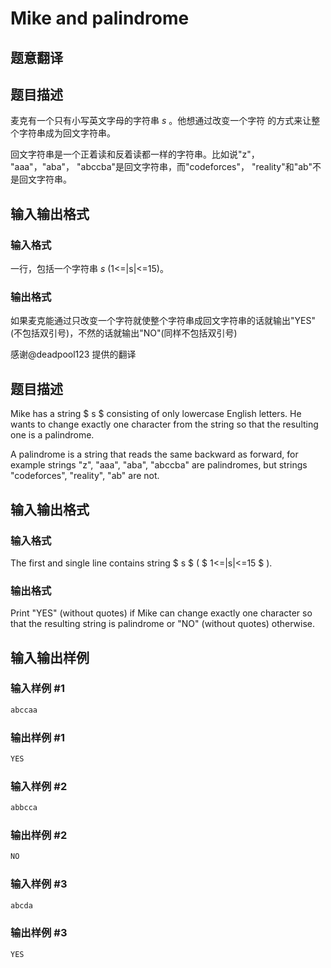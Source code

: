 # Mike and palindrome

## 题意翻译

## 题目描述

麦克有一个只有小写英文字母的字符串 _s_ 。他想通过改变一个字符 的方式来让整个字符串成为回文字符串。

回文字符串是一个正着读和反着读都一样的字符串。比如说"z"， "aaa"，"aba"， "abccba"是回文字符串，而"codeforces"， "reality"和"ab"不是回文字符串。

## 输入输出格式

### 输入格式

一行，包括一个字符串 _s_ (1<=|s|<=15)。

### 输出格式

如果麦克能通过只改变一个字符就使整个字符串成回文字符串的话就输出"YES"(不包括双引号)，不然的话就输出"NO"(同样不包括双引号)

感谢@deadpool123 提供的翻译

## 题目描述

Mike has a string $ s $ consisting of only lowercase English letters. He wants to change exactly one character from the string so that the resulting one is a palindrome.

A palindrome is a string that reads the same backward as forward, for example strings "z", "aaa", "aba", "abccba" are palindromes, but strings "codeforces", "reality", "ab" are not.

## 输入输出格式

### 输入格式

The first and single line contains string $ s $ ( $ 1<=|s|<=15 $ ).

### 输出格式

Print "YES" (without quotes) if Mike can change exactly one character so that the resulting string is palindrome or "NO" (without quotes) otherwise.

## 输入输出样例

### 输入样例 #1

```cpp
abccaa

```
### 输出样例 #1

```cpp
YES

```
### 输入样例 #2

```cpp
abbcca

```
### 输出样例 #2

```cpp
NO

```
### 输入样例 #3

```cpp
abcda

```
### 输出样例 #3

```cpp
YES

```
